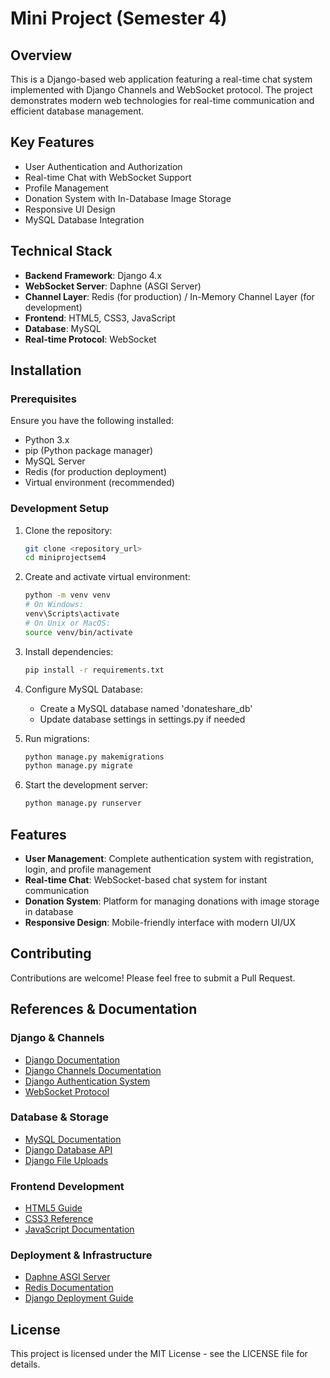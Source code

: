 
# Mini Project (Semester 4)

## Overview
This is a Django-based web application featuring a real-time chat system implemented with Django Channels and WebSocket protocol. The project demonstrates modern web technologies for real-time communication and efficient database management.

## Key Features
- User Authentication and Authorization
- Real-time Chat with WebSocket Support
- Profile Management
- Donation System with In-Database Image Storage
- Responsive UI Design
- MySQL Database Integration

## Technical Stack
- **Backend Framework**: Django 4.x
- **WebSocket Server**: Daphne (ASGI Server)
- **Channel Layer**: Redis (for production) / In-Memory Channel Layer (for development)
- **Frontend**: HTML5, CSS3, JavaScript
- **Database**: MySQL
- **Real-time Protocol**: WebSocket

## Installation

### Prerequisites
Ensure you have the following installed:
- Python 3.x
- pip (Python package manager)
- MySQL Server
- Redis (for production deployment)
- Virtual environment (recommended)

### Development Setup
1. Clone the repository:
   ```sh
   git clone <repository_url>
   cd miniprojectsem4
   ```

2. Create and activate virtual environment:
   ```sh
   python -m venv venv
   # On Windows:
   venv\Scripts\activate
   # On Unix or MacOS:
   source venv/bin/activate
   ```

3. Install dependencies:
   ```sh
   pip install -r requirements.txt
   ```

4. Configure MySQL Database:
   - Create a MySQL database named 'donateshare_db'
   - Update database settings in settings.py if needed

5. Run migrations:
   ```sh
   python manage.py makemigrations
   python manage.py migrate
   ```

6. Start the development server:
   ```sh
   python manage.py runserver
   ```

## Features
- **User Management**: Complete authentication system with registration, login, and profile management
- **Real-time Chat**: WebSocket-based chat system for instant communication
- **Donation System**: Platform for managing donations with image storage in database
- **Responsive Design**: Mobile-friendly interface with modern UI/UX

## Contributing
Contributions are welcome! Please feel free to submit a Pull Request.

## References & Documentation

### Django & Channels
- [Django Documentation](https://docs.djangoproject.com/)
- [Django Channels Documentation](https://channels.readthedocs.io/)
- [Django Authentication System](https://docs.djangoproject.com/en/stable/topics/auth/)
- [WebSocket Protocol](https://developer.mozilla.org/en-US/docs/Web/API/WebSocket)

### Database & Storage
- [MySQL Documentation](https://dev.mysql.com/doc/)
- [Django Database API](https://docs.djangoproject.com/en/stable/topics/db/)
- [Django File Uploads](https://docs.djangoproject.com/en/stable/topics/http/file-uploads/)

### Frontend Development
- [HTML5 Guide](https://developer.mozilla.org/en-US/docs/Web/HTML)
- [CSS3 Reference](https://developer.mozilla.org/en-US/docs/Web/CSS)
- [JavaScript Documentation](https://developer.mozilla.org/en-US/docs/Web/JavaScript)

### Deployment & Infrastructure
- [Daphne ASGI Server](https://github.com/django/daphne)
- [Redis Documentation](https://redis.io/documentation)
- [Django Deployment Guide](https://docs.djangoproject.com/en/stable/howto/deployment/)

## License
This project is licensed under the MIT License - see the LICENSE file for details.